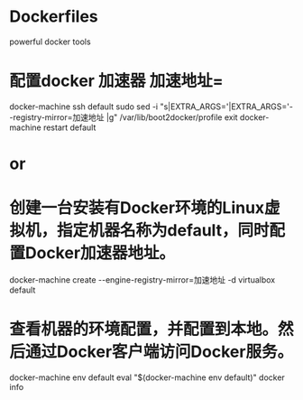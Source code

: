 # Dockerfiles
powerful docker tools


# 配置docker 加速器 加速地址=
docker-machine ssh default
sudo sed -i "s|EXTRA_ARGS='|EXTRA_ARGS='--registry-mirror=加速地址 |g" /var/lib/boot2docker/profile
exit
docker-machine restart default

# or
# 创建一台安装有Docker环境的Linux虚拟机，指定机器名称为default，同时配置Docker加速器地址。
docker-machine create --engine-registry-mirror=加速地址 -d virtualbox default  
# 查看机器的环境配置，并配置到本地。然后通过Docker客户端访问Docker服务。
docker-machine env default eval "$(docker-machine env default)" docker info